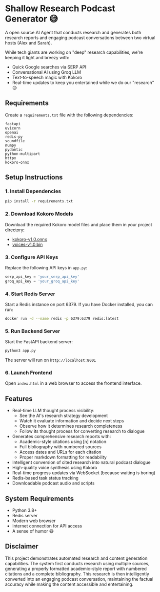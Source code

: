# Shallow Research Podcast Generator 😅

A open source AI Agent that conducts research and generates both research reports and engaging podcast conversations between two virtual hosts (Alex and Sarah). 

While tech giants are working on "deep" research capabilities, we're keeping it light and breezy with:
- Quick Google searches via SERP API
- Conversational AI using Groq LLM
- Text-to-speech magic with Kokoro
- Real-time updates to keep you entertained while we do our "research" 😉


## Requirements

Create a `requirements.txt` file with the following dependencies:

```
fastapi
uvicorn
openai
redis-py
soundfile
numpy
pydantic
python-multipart
httpx
kokoro-onnx
```

## Setup Instructions

### 1. Install Dependencies
```bash
pip install -r requirements.txt
```

### 2. Download Kokoro Models
Download the required Kokoro model files and place them in your project directory:
- [kokoro-v1.0.onnx](https://github.com/thewh1teagle/kokoro-onnx/releases/download/model-files-v1.0/kokoro-v1.0.onnx)
- [voices-v1.0.bin](https://github.com/thewh1teagle/kokoro-onnx/releases/download/model-files-v1.0/voices-v1.0.bin)

### 3. Configure API Keys
Replace the following API keys in `app.py`:
```python
serp_api_key = 'your_serp_api_key'
groq_api_key = 'your_groq_api_key'
```

### 4. Start Redis Server
Start a Redis instance on port 6379. If you have Docker installed, you can run:
```bash
docker run -d --name redis -p 6379:6379 redis:latest
```

### 5. Run Backend Server
Start the FastAPI backend server:
```bash
python3 app.py
```
The server will run on `http://localhost:8001`

### 6. Launch Frontend
Open `index.html` in a web browser to access the frontend interface.

## Features

- Real-time LLM thought process visibility:
  * See the AI's research strategy development
  * Watch it evaluate information and decide next steps
  * Observe how it determines research completeness
  * Follow its thought process for converting research to dialogue
- Generates comprehensive research reports with:
  * Academic-style citations using [n] notation
  * Full bibliography with numbered sources
  * Access dates and URLs for each citation
  * Proper markdown formatting for readability
- Intelligent conversion of cited research into natural podcast dialogue
- High-quality voice synthesis using Kokoro
- Real-time progress updates via WebSocket (because waiting is boring)
- Redis-based task status tracking
- Downloadable podcast audio and scripts

## System Requirements

- Python 3.8+
- Redis server
- Modern web browser
- Internet connection for API access
- A sense of humor 😄

## Disclaimer

This project demonstrates automated research and content generation capabilities. The system first conducts research using multiple sources, generating a properly formatted academic-style report with numbered citations and a complete bibliography. This research is then intelligently converted into an engaging podcast conversation, maintaining the factual accuracy while making the content accessible and entertaining.
